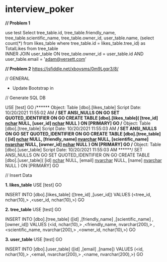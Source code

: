 # interview_poker

**// Problem 1**

use test
Select tree_table.id, tree_table.friendly_name, tree_table.scientific_name, tree_table.owner_id, user_table.name, (select count(*) from likes_table where tree_table.id = likes_table.tree_id) as TotalLikes from tree_table  
INNER JOIN user_table ON tree_table.owner_id = user_table.id AND user_table.email = 'adam@versett.com' 

**// Problem 2**
https://jsfiddle.net/xboysms/0m9Lgqr3/8/

// GENERAL
- Update Bootstrap in

// Generate SQL DB

USE [test]
GO
/****** Object:  Table [dbo].[likes_table]    Script Date: 10/20/2021 11:55:02 AM ******/
SET ANSI_NULLS ON
GO
SET QUOTED_IDENTIFIER ON
GO
CREATE TABLE [dbo].[likes_table](
	[tree_id] [nchar](10) NULL,
	[user_id] [nchar](10) NULL
) ON [PRIMARY]
GO
/****** Object:  Table [dbo].[tree_table]    Script Date: 10/20/2021 11:55:03 AM ******/
SET ANSI_NULLS ON
GO
SET QUOTED_IDENTIFIER ON
GO
CREATE TABLE [dbo].[tree_table](
	[id] [nchar](10) NULL,
	[friendly_name] [nvarchar](200) NULL,
	[scientific_name] [nvarchar](200) NULL,
	[owner_id] [nchar](10) NULL
) ON [PRIMARY]
GO
/****** Object:  Table [dbo].[user_table]    Script Date: 10/20/2021 11:55:03 AM ******/
SET ANSI_NULLS ON
GO
SET QUOTED_IDENTIFIER ON
GO
CREATE TABLE [dbo].[user_table](
	[id] [nchar](10) NULL,
	[email] [nvarchar](200) NULL,
	[name] [nvarchar](200) NULL
) ON [PRIMARY]
GO

// Insert Data

**1. likes_table**
USE [test]
GO

INSERT INTO [dbo].[likes_table]
           ([tree_id]
           ,[user_id])
     VALUES
           (<tree_id, nchar(10),>
           ,<user_id, nchar(10),>)
GO

**2. tree_table**
USE [test]
GO

INSERT INTO [dbo].[tree_table]
           ([id]
           ,[friendly_name]
           ,[scientific_name]
           ,[owner_id])
     VALUES
           (<id, nchar(10),>
           ,<friendly_name, nvarchar(200),>
           ,<scientific_name, nvarchar(200),>
           ,<owner_id, nchar(10),>)
GO

**3. user_table**
USE [test]
GO

INSERT INTO [dbo].[user_table]
           ([id]
           ,[email]
           ,[name])
     VALUES
           (<id, nchar(10),>
           ,<email, nvarchar(200),>
           ,<name, nvarchar(200),>)
GO

